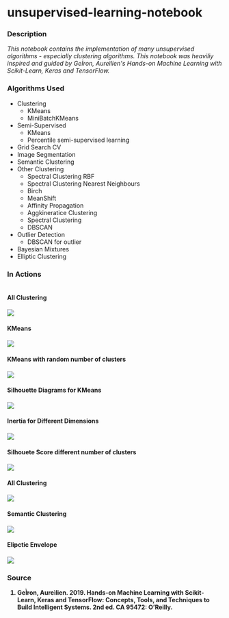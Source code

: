 # unsupervised-learning-notebook

### Description
*This notebook contains the implementation of many unsupervised algorithms - especially clustering algorithms. This notebook was heaviliy inspired and guided by GeÌron, Aureìlien's Hands-on Machine Learning with Scikit-Learn, Keras and TensorFlow.* 


### Algorithms Used
* Clustering 
  - KMeans
  - MiniBatchKMeans
* Semi-Supervised 
  - KMeans
  - Percentile semi-supervised learning
* Grid Search CV
* Image Segmentation 
* Semantic Clustering 
* Other Clustering
  - Spectral Clustering RBF
  - Spectral Clustering Nearest Neighbours
  - Birch
  - MeanShift
  - Affinity Propagation
  - Aggkineratice Clustering 
  - Spectral Clustering 
  - DBSCAN
* Outlier Detection 
  - DBSCAN for outlier 
* Bayesian Mixtures
* Elliptic Clustering 

### In Actions
<section style="display:flex; flex-direction:column;'">
  <article>
       <h4>All Clustering<h4/>
      <img src="./unsupervised_learning_images/AllClustering.png"><img/>
  <article/>
   
   <article>
       <h4>KMeans<h4/>
      <img src="./unsupervised_learning_images/clustering.png"><img/>
  <article/>
         
  <article>
       <h4>KMeans with random number of clusters<h4/>
      <img src="./unsupervised_learning_images/RandomNumberOfClusters.png"><img/>
  <article/>     
         
   <article>
       <h4>Silhouette Diagrams for KMeans<h4/>
      <img src="./unsupervised_learning_images/SilhouetteDiagrams.png"><img/>
  <article/>
         
   <article>
       <h4>Inertia for Different Dimensions<h4/>
      <img src="./unsupervised_learning_images/InertiaForDifferentDimensions.png"><img/>
  <article/>
         
   <article>
       <h4>Silhouete Score different number of clusters<h4/>
      <img src="./unsupervised_learning_images/SilhouetteScoreForDifferentNumberOfClusters.png"><img/>
  <article/>
         
   <article>
       <h4>All Clustering<h4/>
      <img src="./unsupervised_learning_images/TimeTakenByDifferentKMeans.png"><img/>
  <article/>   
         
         
  <article>
       <h4>Semantic Clustering<h4/>
      <img src="./unsupervised_learning_images/semantic_clustering.png"><img/>
  <article/>
         
  <article>
       <h4>Elipctic Envelope<h4/>
      <img src="./unsupervised_learning_images/EllipticEnvelope.png"><img/>
  <article/>
       

         
      
   
<section/>


### Source 
1) GeÌron, Aureìlien. 2019. Hands-on Machine Learning with Scikit-Learn, Keras and TensorFlow: Concepts, Tools, and Techniques to Build Intelligent Systems. 2nd ed. CA 95472: O’Reilly.
